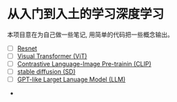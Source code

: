 # 从入门到入土的学习深度学习

本项目意在为自己做一些笔记, 用简单的代码把一些概念输出。



- [ ] [Resnet]()
- [ ] [Visual Transformer (ViT)]()
- [ ] [Contrastive Language-Image Pre-trainin (CLIP)]()
- [ ] [stable diffusion (SD)]()
- [ ] [GPT-like Larget Lanuage Model (LLM)](./llm)
- 

